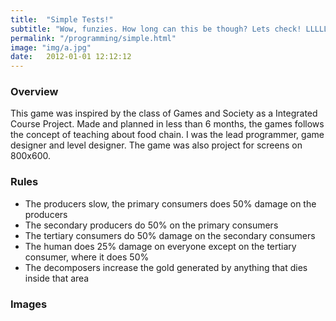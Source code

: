 ```yaml
---
title:  "Simple Tests!"
subtitle: "Wow, funzies. How long can this be though? Lets check! LLLLLLLLLLLLLLLLLLLLLLLLLLLLLLLLLLLLLLLLL! LLLLLLLLLLLLLLLLLLL! LLLLLLLLLLLLLLLLL! LLLLLLLLLLLLLLLLLLLLL! LLLLLLLLLLLLLLLLLLLLLLLLLLLLLL!LLLLLLLLLLLLLLLLLL!LLLLLLLLLLLLLLLL! MMMMMMMMMMMMM!"
permalink: "/programming/simple.html"
image: "img/a.jpg"
date:   2012-01-01 12:12:12
---
```


### Overview
This game was inspired by the class of Games and Society as a Integrated Course Project. Made and planned in less than 6 months, the games follows the concept of teaching about food chain. I was the lead programmer, game designer and level designer. The game was also project for screens on 800x600.

### Rules
- The producers slow, the primary consumers does 50% damage on the producers
- The secondary producers do 50% on the primary consumers
- The tertiary consumers do 50% damage on the secondary consumers
- The human does 25% damage on everyone except on the tertiary consumer, where it does 50%
- The decomposers increase the gold generated by anything that dies inside that area

### Images
